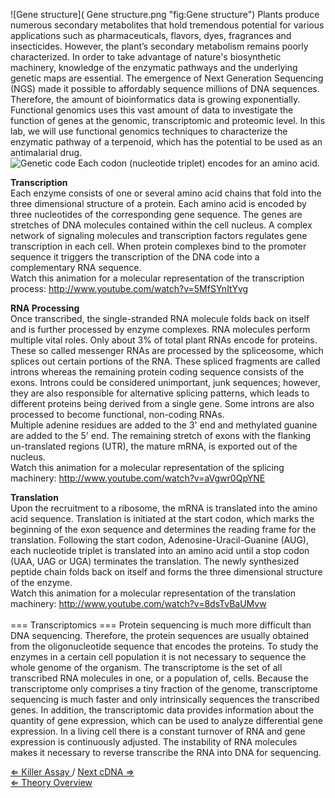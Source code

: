 ![Gene structure]( Gene structure.png "fig:Gene structure") Plants
produce numerous secondary metabolites that hold tremendous potential
for various applications such as pharmaceuticals, flavors, dyes,
fragrances and insecticides. However, the plant’s secondary metabolism
remains poorly characterized. In order to take advantage of nature's
biosynthetic machinery, knowledge of the enzymatic pathways and the
underlying genetic maps are essential. The emergence of Next Generation
Sequencing (NGS) made it possible to affordably sequence millions of DNA
sequences. Therefore, the amount of bioinformatics data is growing
exponentially. Functional genomics uses this vast amount of data to
investigate the function of genes at the genomic, transcriptomic and
proteomic level. In this lab, we will use functional genomics techniques
to characterize the enzymatic pathway of a terpenoid, which has the
potential to be used as an antimalarial drug.\
![Genetic code\
Each codon (nucleotide triplet) encodes for an amino
acid.]( genetic_code.png "fig:Genetic code Each codon (nucleotide triplet) encodes for an amino acid.")

**Transcription**\
Each enzyme consists of one or several amino acid chains that fold into
the three dimensional structure of a protein. Each amino acid is encoded
by three nucleotides of the corresponding gene sequence. The genes are
stretches of DNA molecules contained within the cell nucleus. A complex
network of signaling molecules and transcription factors regulates gene
transcription in each cell. When protein complexes bind to the promoter
sequence it triggers the transcription of the DNA code into a
complementary RNA sequence.\
Watch this animation for a molecular representation of the transcription
process: <http://www.youtube.com/watch?v=5MfSYnItYvg>

**RNA Processing**\
Once transcribed, the single-stranded RNA molecule folds back on itself
and is further processed by enzyme complexes. RNA molecules perform
multiple vital roles. Only about 3% of total plant RNAs encode for
proteins. These so called messenger RNAs are processed by the
spliceosome, which splices out certain portions of the RNA. These
spliced fragments are called introns whereas the remaining protein
coding sequence consists of the exons. Introns could be considered
unimportant, junk sequences; however, they are also responsible for
alternative splicing patterns, which leads to different proteins being
derived from a single gene. Some introns are also processed to become
functional, non-coding RNAs.\
Multiple adenine residues are added to the 3' end and methylated guanine
are added to the 5' end. The remaining stretch of exons with the
flanking un-translated regions (UTR), the mature mRNA, is exported out
of the nucleus.\
Watch this animation for a molecular representation of the splicing
machinery: <http://www.youtube.com/watch?v=aVgwr0QpYNE>

**Translation**\
Upon the recruitment to a ribosome, the mRNA is translated into the
amino acid sequence. Translation is initiated at the start codon, which
marks the beginning of the exon sequence and determines the reading
frame for the translation. Following the start codon,
Adenosine-Uracil-Guanine (AUG), each nucleotide triplet is translated
into an amino acid until a stop codon (UAA, UAG or UGA) terminates the
translation. The newly synthesized peptide chain folds back on itself
and forms the three dimensional structure of the enzyme.\
Watch this animation for a molecular representation of the translation
machinery: <http://www.youtube.com/watch?v=8dsTvBaUMvw>\
\
=== Transcriptomics === Protein sequencing is much more difficult than
DNA sequencing. Therefore, the protein sequences are usually obtained
from the oligonucleotide sequence that encodes the proteins. To study
the enzymes in a certain cell population it is not necessary to sequence
the whole genome of the organism. The transcriptome is the set of all
transcribed RNA molecules in one, or a population of, cells. Because the
transcriptome only comprises a tiny fraction of the genome,
transcriptome sequencing is much faster and only intrinsically sequences
the transcribed genes. In addition, the transcriptomic data provides
information about the quantity of gene expression, which can be used to
analyze differential gene expression. In a living cell there is a
constant turnover of RNA and gene expression is continuously adjusted.
The instability of RNA molecules makes it necessary to reverse
transcribe the RNA into DNA for sequencing.

[ ⇐ Killer Assay ](/wiki/Killer_Assay "wikilink")/ [ Next cDNA
⇒](/wiki/cDNA "wikilink")\
[ ⇐ Theory Overview ](/wiki/PlantLab "wikilink")

